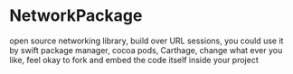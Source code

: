 # NetworkPackage
open source networking library, build over URL sessions, you could use it by swift package manager, cocoa pods, Carthage,  change what ever you like, feel okay to fork and embed the code itself inside your project
